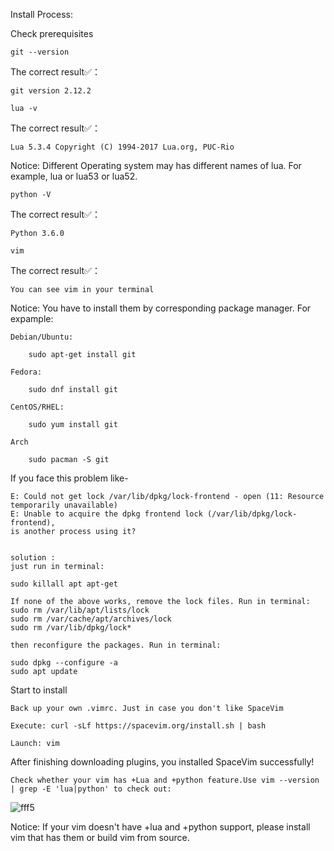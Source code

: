 Install Process:

Check prerequisites

    git --version

The correct result✅：

    git version 2.12.2

    lua -v

The correct result✅：

    Lua 5.3.4 Copyright (C) 1994-2017 Lua.org, PUC-Rio

Notice: Different Operating system may has different names of lua. For example, lua or lua53 or lua52.

    python -V

The correct result✅：

    Python 3.6.0

    vim

The correct result✅：

    You can see vim in your terminal

Notice: You have to install them by corresponding package manager. For expample:

    Debian/Ubuntu:

        sudo apt-get install git

    Fedora:

        sudo dnf install git

    CentOS/RHEL:

        sudo yum install git

    Arch

        sudo pacman -S git
        
        
If you face this problem like-

    E: Could not get lock /var/lib/dpkg/lock-frontend - open (11: Resource temporarily unavailable)  
    E: Unable to acquire the dpkg frontend lock (/var/lib/dpkg/lock-frontend),   
    is another process using it?
    
    
    solution : 
    just run in terminal:

    sudo killall apt apt-get

    If none of the above works, remove the lock files. Run in terminal:
    sudo rm /var/lib/apt/lists/lock
    sudo rm /var/cache/apt/archives/lock
    sudo rm /var/lib/dpkg/lock*

    then reconfigure the packages. Run in terminal:

    sudo dpkg --configure -a 
    sudo apt update 
     

Start to install

    Back up your own .vimrc. Just in case you don't like SpaceVim

    Execute: curl -sLf https://spacevim.org/install.sh | bash

    Launch: vim

After finishing downloading plugins, you installed SpaceVim successfully!

    Check whether your vim has +Lua and +python feature.Use vim --version | grep -E 'lua|python' to check out:
   
  ![fff5](https://user-images.githubusercontent.com/22427255/67116287-f9ce2000-f194-11e9-90d7-ef2cf44cc095.png)
    
  Notice: If your vim doesn't have +lua and +python support, please install vim that has them or build vim from source.
